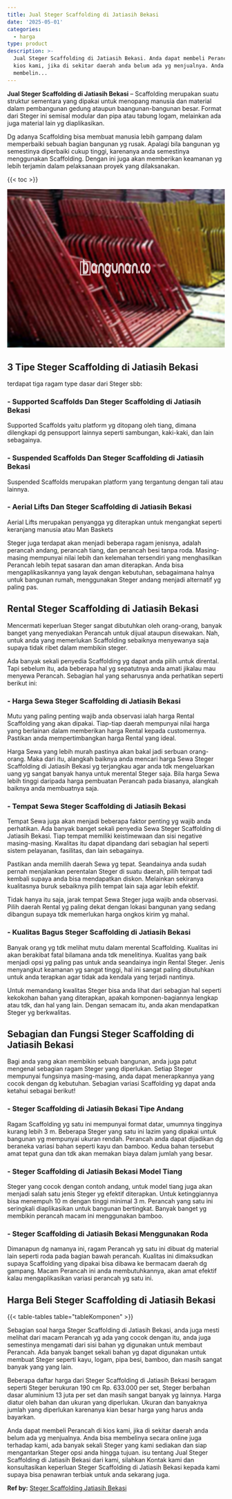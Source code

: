 ```yaml
---
title: Jual Steger Scaffolding di Jatiasih Bekasi
date: '2025-05-01'
categories:
  - harga
type: product
description: >-
  Jual Steger Scaffolding di Jatiasih Bekasi. Anda dapat membeli Perancah di
  kios kami, jika di sekitar daerah anda belum ada yg menjualnya. Anda bisa
  membelin...
---
```


**Jual Steger Scaffolding di Jatiasih Bekasi** – Scaffolding merupakan suatu struktur sementara yang dipakai untuk menopang manusia dan material dalam pembangunan gedung ataupun baangunan-bangunan besar. Format dari Steger ini semisal modular dan pipa atau tabung logam, melainkan ada juga material lain yg diaplikasikan.

Dg adanya Scaffolding bisa membuat manusia lebih gampang dalam memperbaiki sebuah bagian bangunan yg rusak. Apalagi bila bangunan yg semestinya diperbaiki cukup tinggi, karenanya anda semestinya menggunakan Scaffolding. Dengan ini juga akan memberikan keamanan yg lebih terjamin dalam pelaksanaan proyek yang dilaksanakan.

{{< toc >}}

![Jual Steger Scaffolding di Jatiasih Bekasi](/images/sewa-scaffolding-steger-30.png)

## 3 Tipe Steger Scaffolding di Jatiasih Bekasi

terdapat tiga ragam type dasar dari Steger sbb:

### \- Supported Scaffolds Dan Steger Scaffolding di Jatiasih Bekasi

Supported Scaffolds yaitu platform yg ditopang oleh tiang, dimana dilengkapi dg pensupport lainnya seperti sambungan, kaki-kaki, dan lain sebagainya.

### \- Suspended Scaffolds Dan Steger Scaffolding di Jatiasih Bekasi

Suspended Scaffolds merupakan platform yang tergantung dengan tali atau lainnya.

### \- Aerial Lifts Dan Steger Scaffolding di Jatiasih Bekasi

Aerial Lifts merupakan penyangga yg diterapkan untuk mengangkat seperti keranjang manusia atau Man Baskets

Steger juga terdapat akan menjadi beberapa ragam jenisnya, adalah perancah andang, perancah tiang, dan perancah besi tanpa roda. Masing-masing mempunyai nilai lebih dan kelemahan tersendiri yang menghasilkan Perancah lebih tepat sasaran dan aman diterapkan. Anda bisa mengaplikasikannya yang layak dengan kebutuhan, sebagaimana halnya untuk bangunan rumah, menggunakan Steger andang menjadi alternatif yg paling pas.

## Rental Steger Scaffolding di Jatiasih Bekasi

Mencermati keperluan Steger sangat dibutuhkan oleh orang-orang, banyak banget yang menyediakan Perancah untuk dijual ataupun disewakan. Nah, untuk anda yang memerlukan Scaffolding sebaiknya menyewanya saja supaya tidak ribet dalam membikin steger.

Ada banyak sekali penyedia Scaffolding yg dapat anda pilih untuk dirental. Tapi sebelum itu, ada beberapa hal yg sepatutnya anda amati jikalau mau menyewa Perancah. Sebagian hal yang seharusnya anda perhatikan seperti berikut ini:

### \- Harga Sewa Steger Scaffolding di Jatiasih Bekasi

Mutu yang paling penting wajib anda observasi ialah harga Rental Scaffolding yang akan dipakai. Tiap-tiap daerah mempunyai nilai harga yang berlainan dalam memberikan harga Rental kepada customernya. Pastikan anda mempertimbangkan harga Rental yang ideal.

Harga Sewa yang lebih murah pastinya akan bakal jadi serbuan orang-orang. Maka dari itu, alangkah baiknya anda mencari harga Sewa Steger Scaffolding di Jatiasih Bekasi yg terjangkau agar anda tdk mengeluarkan uang yg sangat banyak hanya untuk merental Steger saja. Bila harga Sewa lebih tinggi daripada harga pembuatan Perancah pada biasanya, alangkah baiknya anda membuatnya saja.

### \- Tempat Sewa Steger Scaffolding di Jatiasih Bekasi

Tempat Sewa juga akan menjadi beberapa faktor penting yg wajib anda perhatikan. Ada banyak banget sekali penyedia Sewa Steger Scaffolding di Jatiasih Bekasi. Tiap tempat memiliki keistimewaan dan sisi negative masing-masing. Kwalitas itu dapat dipandang dari sebagian hal seperti sistem pelayanan, fasilitas, dan lain sebagainya.

Pastikan anda memilih daerah Sewa yg tepat. Seandainya anda sudah pernah menjalankan perentalan Steger di suatu daerah, pilih tempat tadi kembali supaya anda bisa mendapatkan diskon. Melainkan sekiranya kualitasnya buruk sebaiknya pilih tempat lain saja agar lebih efektif.

Tidak hanya itu saja, jarak tempat Sewa Steger juga wajib anda observasi. Pilih daerah Rental yg paling dekat dengan lokasi bangunan yang sedang dibangun supaya tdk memerlukan harga ongkos kirim yg mahal.

### \- Kualitas Bagus Steger Scaffolding di Jatiasih Bekasi

Banyak orang yg tdk melihat mutu dalam merental Scaffolding. Kualitas ini akan berakibat fatal bilamana anda tdk menelitinya. Kualitas yang baik menjadi opsi yg paling pas untuk anda seandainya ingin Rental Steger. Jenis menyangkut keamanan yg sangat tinggi, hal ini sangat paling dibutuhkan untuk anda terapkan agar tidak ada kendala yang terjadi nantinya.

Untuk memandang kwalitas Steger bisa anda lihat dari sebagian hal seperti kekokohan bahan yang diterapkan, apakah komponen-bagiannya lengkap atau tdk, dan hal yang lain. Dengan semacam itu, anda akan mendapatkan Steger yg berkwalitas.

## Sebagian dan Fungsi Steger Scaffolding di Jatiasih Bekasi

Bagi anda yang akan membikin sebuah bangunan, anda juga patut mengenal sebagian ragam Steger yang diperlukan. Setiap Steger mempunyai fungsinya masing-masing, anda dapat menerapkannya yang cocok dengan dg kebutuhan. Sebagian variasi Scaffolding yg dapat anda ketahui sebagai berikut!

### \- Steger Scaffolding di Jatiasih Bekasi Tipe Andang

Ragam Scaffolding yg satu ini mempunyai format datar, umumnya tingginya kurang lebih 3 m. Beberapa Steger yang satu ini lazim yang dipakai untuk bangunan yg mempunyai ukuran rendah. Perancah anda dapat dijadikan dg beraneka variasi bahan seperti kayu dan bamboo. Kedua bahan tersebut amat tepat guna dan tdk akan memakan biaya dalam jumlah yang besar.

### \- Steger Scaffolding di Jatiasih Bekasi Model Tiang

Steger yang cocok dengan contoh andang, untuk model tiang juga akan menjadi salah satu jenis Steger yg efektif diterapkan. Untuk ketinggiannya bisa menempuh 10 m dengan tinggi minimal 3 m. Perancah yang satu ini seringkali diaplikasikan untuk bangunan bertingkat. Banyak banget yg membikin perancah macam ini menggunakan bamboo.

### \- Steger Scaffolding di Jatiasih Bekasi Menggunakan Roda

Dimanapun dg namanya ini, ragam Perancah yg satu ini dibuat dg material lain seperti roda pada bagian bawah perancah. Kualitas ini dimaksudkan supaya Scaffolding yang dipakai bisa dibawa ke bermacam daerah dg gampang. Macam Perancah ini anda membutuhkannya, akan amat efektif kalau mengaplikasikan variasi perancah yg satu ini.

## Harga Beli Steger Scaffolding di Jatiasih Bekasi

{{< table-tables table="tableKomponen" >}}

Sebagian soal harga Steger Scaffolding di Jatiasih Bekasi, anda juga mesti melihat dari macam Perancah yg ada yang cocok dengan itu, anda juga semestinya mengamati dari sisi bahan yg digunakan untuk membaut Perancah. Ada banyak banget sekali bahan yg dapat digunakan untuk membuat Steger seperti kayu, logam, pipa besi, bamboo, dan masih sangat banyak yang yang lain.

Beberapa daftar harga dari Steger Scaffolding di Jatiasih Bekasi beragam seperti Steger berukuran 190 cm Rp. 633.000 per set, Steger berbahan dasar aluminium 13 juta per set dan masih sangat banyak yg lainnya. Harga diatur oleh bahan dan ukuran yang diperlukan. Ukuran dan banyaknya jumlah yang diperlukan karenanya kian besar harga yang harus anda bayarkan.

Anda dapat membeli Perancah di kios kami, jika di sekitar daerah anda belum ada yg menjualnya. Anda bisa membelinya secara online juga terhadap kami, ada banyak sekali Steger yang kami sediakan dan siap mengantarkan Steger opsi anda hingga tujuan. isu tentang Jual Steger Scaffolding di Jatiasih Bekasi dari kami, silahkan Kontak kami dan konsultasikan keperluan Steger Scaffolding di Jatiasih Bekasi kepada kami supaya bisa penawran terbiak untuk anda sekarang juga.

**Ref by:** [Steger Scaffolding Jatiasih Bekasi](https://id.wikipedia.org/wiki/Steger)
